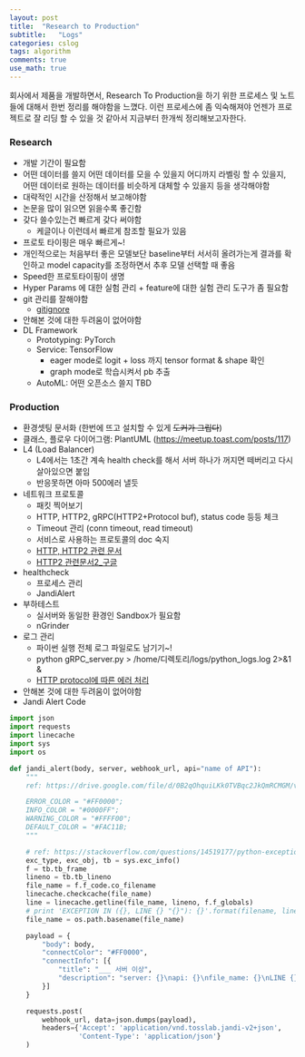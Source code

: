 ```yaml
---
layout: post
title:  "Research to Production"
subtitle:   "Logs"
categories: cslog
tags: algorithm
comments: true
use_math: true
---
```


회사에서 제품을 개발하면서, Research To Production을 하기 위한 프로세스 및 노트들에 대해서 한번 정리를 해야함을 느꼈다. 이런 프로세스에 좀 익숙해져야 언젠가 프로젝트로 잘 리딩 할 수 있을 것 같아서 지금부터 한개씩 정리해보고자한다.


### Research
- 개발 기간이 필요함
- 어떤 데이터를 쓸지 어떤 데이터를 모을 수 있을지 어디까지 라벨링 할 수 있을지, 어떤 데이터로 원하는 데이터를 비슷하게 대체할 수 있을지 등을 생각해야함
- 대략적인 시간을 산정해서 보고해야함
- 논문을 많이 읽으면 읽을수록 좋긴함
- 갖다 쓸수있는건 빠르게 갖다 써야함
  - 케글이나 이런데서 빠르게 참조할 필요가 있음
- 프로토 타이핑은 매우 빠르게~!
- 개인적으로는 처음부터 좋은 모델보단 baseline부터 서서히 올려가는게 결과를 확인하고 model capacity를 조정하면서 추후 모델 선택할 때 좋음
- Speed한 프로토타이핑이 생명
- Hyper Params 에 대한 실험 관리 + feature에 대한 실험 관리 도구가 좀 필요함
- git 관리를 잘해야함
  - [gitignore](https://www.gitignore.io/)
- 안해본 것에 대한 두려움이 없어야함
- DL Framework
  - Prototyping: PyTorch
  - Service: TensorFlow
    - eager mode로 logit + loss 까지 tensor format & shape 확인
    - graph mode로 학습시켜서 pb 추출
  - AutoML: 어떤 오픈소스 쓸지 TBD


### Production
- 환경셋팅 문서화 (한번에 뜨고 설치할 수 있게 ~~도커가 그립다~~)
- 클래스, 플로우 다이어그램: PlantUML (https://meetup.toast.com/posts/117)
- L4 (Load Balancer)
  - L4에서는 1초간 계속 health check를 해서 서버 하나가 꺼지면 떼버리고 다시 살아있으면 붙임
  - 반응못하면 아마 500에러 낼듯
- 네트워크 프로토콜
  - 패킷 찍어보기
  - HTTP, HTTP2, gRPC(HTTP2+Protocol buf), status code 등등 체크
  - Timeout 관리 (conn timeout, read timeout)
  - 서비스로 사용하는 프로토콜의 doc 숙지
  - [HTTP, HTTP2 관련 문서](https://www.popit.kr/%EB%82%98%EB%A7%8C-%EB%AA%A8%EB%A5%B4%EA%B3%A0-%EC%9E%88%EB%8D%98-http2/)
  - [HTTP2 관련문서2_구글](https://developers.google.com/web/fundamentals/performance/http2/?hl=ko)
- healthcheck
  - 프로세스 관리
  - JandiAlert
- 부하테스트
  - 실서버와 동일한 환경인 Sandbox가 필요함
  - nGrinder
- 로그 관리
  - 파이썬 실행 전체 로그 파일로도 남기기~!
  - python gRPC_server.py > /home/디렉토리/logs/python_logs.log 2>&1 &
  - [HTTP protocol에 따른 에러 처리](https://hyeonstorage.tistory.com/97)
- 안해본 것에 대한 두려움이 없어야함
- Jandi Alert Code

```python
import json
import requests
import linecache
import sys
import os

def jandi_alert(body, server, webhook_url, api="name of API"):
    """
    ref: https://drive.google.com/file/d/0B2qOhquiLKk0TVBqc2JkQmRCMGM/view

    ERROR_COLOR = "#FF0000";
    INFO_COLOR = "#0000FF";
    WARNING_COLOR = "#FFFF00";
    DEFAULT_COLOR = "#FAC11B;
    """

    # ref: https://stackoverflow.com/questions/14519177/python-exception-handling-line-number
    exc_type, exc_obj, tb = sys.exc_info()
    f = tb.tb_frame
    lineno = tb.tb_lineno
    file_name = f.f_code.co_filename
    linecache.checkcache(file_name)
    line = linecache.getline(file_name, lineno, f.f_globals)
    # print 'EXCEPTION IN ({}, LINE {} "{}"): {}'.format(filename, lineno, line.strip(), exc_obj)
    file_name = os.path.basename(file_name)

    payload = {
        "body": body,
        "connectColor": "#FF0000",
        "connectInfo": [{
            "title": "___ 서버 이상",
            "description": "server: {}\napi: {}\nfile_name: {}\nLINE {} '{}': {}".format(server, api, file_name, lineno, line.strip(), exc_obj)
        }]
    }

    requests.post(
        webhook_url, data=json.dumps(payload),
        headers={'Accept': 'application/vnd.tosslab.jandi-v2+json',
                 'Content-Type': 'application/json'}
    )


```
